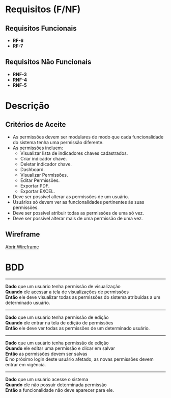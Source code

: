 # Requisitos (F/NF)

## Requisitos Funcionais

- **RF-6**
- **RF-7**

## Requisitos Não Funcionais

- **RNF-3**
- **RNF-4**
- **RNF-5**

# Descrição

## Critérios de Aceite

- As permissões devem ser modulares de modo que cada funcionalidade do sistema tenha uma permissão diferente.
- As permissões incluem:
  - Visualizar lista de indicadores chaves cadastrados.
  - Criar indicador chave.
  - Deletar indicador chave.
  - Dashboard.
  - Visualizar Permissões.
  - Editar Permissões.
  - Exportar PDF.
  - Exportar EXCEL.
- Deve ser possível alterar as permissões de um usuário.
- Usuários só devem ver as funcionalidades pertinentes às suas permissões.
- Deve ser possível atribuir todas as permissões de uma só vez.
- Deve ser possível alterar mais de uma permissão de uma vez.

## Wireframe

[Abrir Wireframe](AD_4nXc8PkncB4pDD9si6RMpED3xgsDvm4BCYSKV1DhVtmc3ELJALD97uGJhOqR78E14cqbuoDAxl0QnBUmvaIEFpyHhZBSGuiczi9JTJrqAlEa7qw4G1sMaIbd54MJHwqoPtQJ5lTmWoiBu-G113Ezc7q3s3rA?key=exQ0sWSC8fbfknT6Z7lF8Q)

# BDD

---

**Dado** que um usuário tenha permissão de visualização  
**Quando** ele acessar a tela de visualizações de permissões  
**Então** ele deve visualizar todas as permissões do sistema atribuídas a um determinado usuário.

---

**Dado** que um usuário tenha permissão de edição  
**Quando** ele entrar na tela de edição de permissões  
**Então** ele deve ver todas as permissões de um determinado usuário.

---

**Dado** que um usuário tenha permissão de edição  
**Quando** ele editar uma permissão e clicar em salvar  
**Então** as permissões devem ser salvas  
**E** no próximo login deste usuário afetado, as novas permissões devem entrar em vigência.

---

**Dado** que um usuário acesse o sistema  
**Quando** ele não possuir determinada permissão  
**Então** a funcionalidade não deve aparecer para ele.
